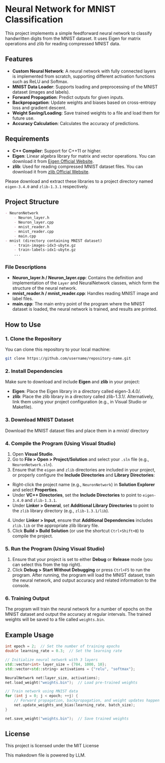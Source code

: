 
# Neural Network for MNIST Classification
This project implements a simple feedforward neural network to classify handwritten digits from the MNIST dataset. It uses Eigen for matrix operations and zlib for reading compressed MNIST data.

## Features
- **Custom Neural Network**: A neural network with fully connected layers is implemented from scratch, supporting different activation functions such as ReLU and Softmax.
- **MNIST Data Loader**: Supports loading and preprocessing of the MNIST dataset (images and labels).
- **Forward Propagation**: Predict outputs for given inputs.
- **Backpropagation**: Update weights and biases based on cross-entropy loss and gradient descent.
- **Weight Saving/Loading**: Save trained weights to a file and load them for future use.
- **Accuracy Calculation**: Calculates the accuracy of predictions.
## Requirements
- **C++ Compiler**: Support for C++11 or higher.
- **Eigen**: Linear algebra library for matrix and vector operations. You can download it from [Eigen Official Website](https://eigen.tuxfamily.org/dox/GettingStarted.html).
- **zlib**: Used for reading compressed MNIST dataset files. You can download it from [zlib Official Website](https://zlib.net/).

Please download and extract these libraries to a project directory named `eigen-3.4.0` and `zlib-1.3.1` respectively.

## Project Structure
```markdown
- NeuronNetwork
    - Neuron_layer.h
    - Neuron_layer.cpp
    - mnist_reader.h
    - mnist_reader.cpp
    - main.cpp
- mnist (directory containing MNIST dataset)
    - train-images-idx3-ubyte.gz
    - train-labels-idx1-ubyte.gz
    ...
```
### File Descriptions
- **Neuron_layer.h / Neuron_layer.cpp**: Contains the definition and implementation of the `Layer` and NeuralNetwork classes, which form the structure of the neural network.
- **mnist_reader.h / mnist_reader.cpp**: Handles reading MNIST image and label files.
- **main.cpp**: The main entry point of the program where the MNIST dataset is loaded, the neural network is trained, and results are printed.
## How to Use
### 1. Clone the Repository
You can clone this repository to your local machine:

```bash
git clone https://github.com/username/repository-name.git
```
### 2. Install Dependencies
Make sure to download and include **Eigen** and **zlib** in your project:

- **Eigen**: Place the Eigen library in a directory called eigen-3.4.0/.
- **zlib**: Place the zlib library in a directory called zlib-1.3.1/.
Alternatively, link them using your project configuration (e.g., in Visual Studio or Makefile).

### 3. Download MNIST Dataset
Download the MNIST dataset files and place them in a mnist/ directory

### 4. Compile the Program (Using Visual Studio)
1. Open **Visual Studio**.
2. Go to **File > Open > Project/Solution** and select your `.sln` file (e.g., `NeuronNetwork.sln`).
3. Ensure that the `eigen` and `zlib` directories are included in your project, or properly configure the **Include Directories** and **Library Directories**:
 - Right-click the project name (e.g., `NeuronNetwork`) in **Solution Explorer** and select **Properties**.
 - Under **VC++ Directories**, set the **Include Directories** to point to `eigen-3.4.0` and `zlib-1.3.1`.
 - Under **Linker > General**, set **Additional Library Directories** to point to the `zlib` library directory (e.g., `zlib-1.3.1/lib`).
4. Under **Linker > Input**, ensure that **Additional Dependencies** includes `zlib.lib` or the appropriate zlib library file.
5. Click **Build > Build Solution** (or use the shortcut `Ctrl+Shift+B`) to compile the project.
### 5. Run the Program (Using Visual Studio)
1. Ensure that your project is set to either **Debug** or **Release** mode (you can select this from the top right).
2. Click **Debug > Start Without Debugging** or press `Ctrl+F5` to run the program.
After running, the program will load the MNIST dataset, train the neural network, and output accuracy and related information to the console.

### 6. Training Output
The program will train the neural network for a number of epochs on the MNIST dataset and output the accuracy at regular intervals. The trained weights will be saved to a file called `weights.bin`.

## Example Usage
```cpp
int epoch = 2;  // Set the number of training epochs
double learning_rate = 0.3;  // Set the learning rate

// Initialize neural network with 3 layers
std::vector<int> layer_size = {784, 1000, 10};
std::vector<std::string> activations = {"relu", "softmax"};

NeuralNetwork net(layer_size, activations); 
net.load_weight("weights.bin");  // Load pre-trained weights

// Train network using MNIST data
for (int j = 0; j < epoch; ++j) {
    // Forward propagation, backpropagation, and weight updates happen here
    net.update_weights_and_bias(learning_rate, batch_size);
}

net.save_weight("weights.bin");  // Save trained weights
```

## License
This project is licensed under the MIT License 

This makedown file is powered by LLM.

